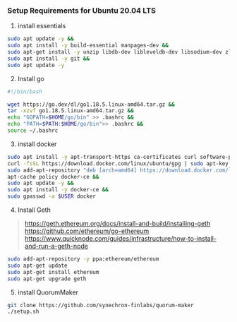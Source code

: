 ### Setup Requirements for Ubuntu 20.04 LTS

1. install essentials
````bash
sudo apt update -y &&
sudo apt install -y build-essential manpages-dev &&
sudo apt-get install -y unzip libdb-dev libleveldb-dev libsodium-dev zlib1g-dev libtinfo-dev solc sysvbanner software-properties-common default-jdk maven -y &&
sudo apt install -y git &&
sudo apt update -y 

````

2. Install go

````bash
#!/bin/bash

wget https://go.dev/dl/go1.18.5.linux-amd64.tar.gz &&
tar -xzvf go1.18.5.linux-amd64.tar.gz &&
echo "GOPATH=$HOME/go/bin" >> .bashrc &&
echo "PATH=$PATH:$HOME/go/bin">> .bashrc &&
source ~/.bashrc

````
3. install docker

````bash
sudo apt install -y apt-transport-https ca-certificates curl software-properties-common &&
curl -fsSL https://download.docker.com/linux/ubuntu/gpg | sudo apt-key add &&
sudo add-apt-repository "deb [arch=amd64] https://download.docker.com/linux/ubuntu focal stable" &&
apt-cache policy docker-ce &&
sudo apt update -y &&
sudo apt install -y docker-ce &&
sudo gpasswd -a $USER docker 


````
4. Install Geth
> https://geth.ethereum.org/docs/install-and-build/installing-geth  
> https://github.com/ethereum/go-ethereum   
> https://www.quicknode.com/guides/infrastructure/how-to-install-and-run-a-geth-node  

````bash
sudo add-apt-repository -y ppa:ethereum/ethereum
sudo apt-get update
sudo apt-get install ethereum
sudo apt-get upgrade geth

````

5. install QuorumMaker
````bash
git clone https://github.com/synechron-finlabs/quorum-maker 
./setup.sh
````

 
